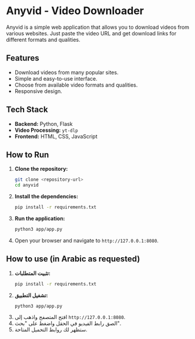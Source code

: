 # Anyvid - Video Downloader

Anyvid is a simple web application that allows you to download videos from various websites. Just paste the video URL and get download links for different formats and qualities.

## Features

- Download videos from many popular sites.
- Simple and easy-to-use interface.
- Choose from available video formats and qualities.
- Responsive design.

## Tech Stack

- **Backend:** Python, Flask
- **Video Processing:** `yt-dlp`
- **Frontend:** HTML, CSS, JavaScript

## How to Run

1.  **Clone the repository:**
    ```bash
    git clone <repository-url>
    cd anyvid
    ```

2.  **Install the dependencies:**
    ```bash
    pip install -r requirements.txt
    ```

3.  **Run the application:**
    ```bash
    python3 app/app.py
    ```

4.  Open your browser and navigate to `http://127.0.0.1:8080`.

## How to use (in Arabic as requested)
1.  **تثبيت المتطلبات:**
    ```bash
    pip install -r requirements.txt
    ```
2.  **تشغيل التطبيق:**
    ```bash
    python3 app/app.py
    ```
3.  افتح المتصفح واذهب إلى `http://127.0.0.1:8080`.
4.  الصق رابط الفيديو في الحقل واضغط على "بحث".
5.  ستظهر لك روابط التحميل المتاحة.
